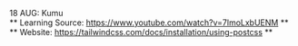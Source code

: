 18 AUG: Kumu <br>
** Learning Source: https://www.youtube.com/watch?v=7lmoLxbUENM ** <br>
** Website: https://tailwindcss.com/docs/installation/using-postcss **
